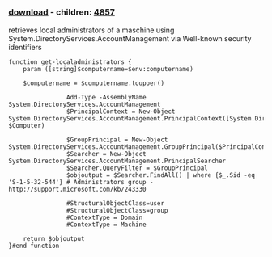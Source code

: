 ﻿---
pid:            4854
poster:         Carsten Krger
title:          
date:           2014-01-30 15:18:05
format:         posh
parent:         0
parent:         0
children:       4857
---

# 

### [download](4854.ps1) - children: [4857](4857.md)

retrieves local administrators of a maschine using System.DirectoryServices.AccountManagement via Well-known security identifiers

```posh
function get-localadministrators {
    param ([string]$computername=$env:computername)

    $computername = $computername.toupper()
    
                Add-Type -AssemblyName System.DirectoryServices.AccountManagement
                $PrincipalContext = New-Object System.DirectoryServices.AccountManagement.PrincipalContext([System.DirectoryServices.AccountManagement.ContextType]::Machine, $Computer)
                           
                $GroupPrincipal = New-Object System.DirectoryServices.AccountManagement.GroupPrincipal($PrincipalContext)
                $Searcher = New-Object System.DirectoryServices.AccountManagement.PrincipalSearcher
                $Searcher.QueryFilter = $GroupPrincipal
                $objoutput = $Searcher.FindAll() | where {$_.Sid -eq 'S-1-5-32-544'} # Administrators group - http://support.microsoft.com/kb/243330
                
                #StructuralObjectClass=user
                #StructuralObjectClass=group
                #ContextType = Domain
                #ContextType = Machine
                    
    return $objoutput
}#end function
```
